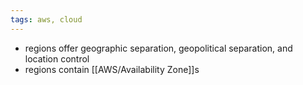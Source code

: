 ```yaml
---
tags: aws, cloud
---
```


- regions offer geographic separation, geopolitical separation, and location control
- regions contain [[AWS/Availability Zone]]s